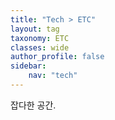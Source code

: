```yaml
---
title: "Tech > ETC"
layout: tag
taxonomy: ETC
classes: wide
author_profile: false
sidebar:
    nav: "tech"
---
```

잡다한 공간.
